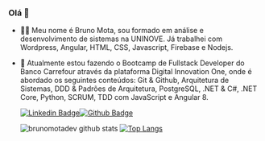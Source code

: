### Olá 👋

- 👨‍💻 Meu nome é Bruno Mota, sou formado em análise e desenvolvimento de sistemas na UNINOVE. Já trabalhei com Wordpress, Angular, HTML, CSS, Javascript, Firebase e Nodejs.

- 🌱 Atualmente estou fazendo o Bootcamp de Fullstack Developer do Banco Carrefour através da plataforma Digital Innovation One, onde é abordado os seguintes conteúdos: Git & Github, Arquitetura de Sistemas, DDD & Padrões de Arquitetura, PostgreSQL, .NET & C#, .NET Core, Python, SCRUM, TDD com JavaScript e Angular 8.

  

  [![Linkedin Badge](https://img.shields.io/badge/-LinkedIn-blue?style=flat-square&logo=Linkedin&logoColor=white&link=https://www.linkedin.com/in/brunomotadev/)](https://www.linkedin.com/in/brunomotadev/)[![Github Badge](https://img.shields.io/badge/-Github-000?style=flat-square&logo=Github&logoColor=white&link=https://github.com/brunomotadev)](https://github.com/brunomotadev)

  
  ![brunomotadev github stats](https://github-readme-stats.vercel.app/api?username=brunomotadev&show_icons=true&theme=default) [![Top Langs](https://github-readme-stats.vercel.app/api/top-langs/?username=brunomotadev&langs_count=8)](https://github.com/brunomotadev)

<!--
**brunomotadev/brunomotadev** is a ✨ _special_ ✨ repository because its `README.md` (this file) appears on your GitHub profile.

Here are some ideas to get you started:

- 🔭 I’m currently working on ...
- 🌱 I’m currently learning ...
- 👯 I’m looking to collaborate on ...
- 🤔 I’m looking for help with ...
- 💬 Ask me about ...
- 📫 How to reach me: ...
- 😄 Pronouns: ...
- ⚡ Fun fact: ...
-->
